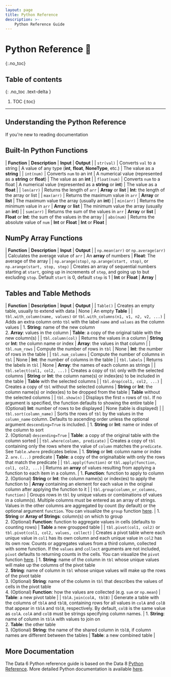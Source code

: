 ```yaml
---
layout: page
title: Python Reference
description: >-
    Python Reference Guide
---
```


# Python Reference &#x1F40D;
{:.no_toc}

## Table of contents
{: .no_toc .text-delta }

1. TOC
{:toc}

---

## Understanding the Python Reference

If you're new to reading documentation

## Built-In Python Functions

| **Function** | **Description** | **Input** | **Output** |
| `str(val)` | Converts `val` to a string | A value of any type (**int**, **float**, **NoneType**, etc.) | The value as a **string** |
| `int(num)` | Converts `num` to an int | A numerical value (represented as a **string** or **float**) | The value as an **int** |
| `float(num)` | Converts `num` to a float | A numerical value (represented as a **string** or **int**) | The value as a **float** |
| `len(arr)` | Returns the length of `arr` | **Array** or **list** | **Int**: the length of the array or list |
| `max(arr)` | Returns the maximum value in `arr` | **Array** or **list** | The maximum value the array (usually an **int**) |
| `min(arr)` | Returns the minimum value in `arr` | **Array** or **list** | The minimum value the array (usually an **int**) |
| `sum(arr)` | Returns the sum of the values in `arr` | **Array** or **list** | **Float** or **Int**: the sum of the values in the array |
| `abs(num)` | Returns the absolute value of `num` | **Int** or **Float** | **Int** or **Float** |

## NumPy Array Functions

| **Function** | **Description** | **Input** | **Output** |
| `np.mean(arr)` or `np.average(arr)` | Calculates the average value of `arr` | An **array** of numbers | **Float**: The average of the array |
| `np.arange(stop)`, `np.arange(start, stop)`, or `np.arange(start, stop, step)` | Creates an array of sequential numbers starting at `start`, going up in increments of `step`, and going up to but excluding `stop`. Default `start` is 0, default `step` is 1 | **Int** or **Float** | **Array** |

## Tables and Table Methods

| **Function** | **Description** | **Input** | **Output** |
| `Table()` | Creates an empty table, usually to extend with data | None | An empty **Table** |
| `tbl.with_column(name, values)` or `tbl.with_columns(n1, v1, n2, v2, ...)` | Adds an extra column onto `tbl` with the label `name` and `values` as the column values | 1. **String**: name of the new column <br> 2. **Array**: values in the column | **Table**: a copy of the original table with the new column(s) |
| `tbl.column(col)` | Returns the values in a column  | **String** or **Int**: the column name or index | **Array**: the values in that column |
| `tbl.num_rows` | Compute the number of rows in `tbl` | None | **Int**: the number of rows in the table |
| `tbl.num_columns` | Compute the number of columns in `tbl` | None | **Int**: the number of columns in the table |
| `tbl.labels` | Returns the labels in `tbl` | None | **Array**: the names of each column as strings |
| `tbl.select(col1, col2, ...)` | Creates a copy of `tbl` only with the selected columns | **String** or **Int**: the column name(s) or index(es) to be included in the table | **Table** with the selected columns |
| `tbl.drop(col1, col2, ...)` | Creates a copy of `tbl` without the selected columns | **String** or **Int**: the column name(s) or index(es) to be dropped from the table | **Table** without the selected columns |
| `tbl.show(n)` | Displays the first `n` rows of `tbl`. If no argument is specified, the function defaults to showing the entire table | (Optional) **Int**: number of rows to be displayed | None (table is displayed) |
| `tbl.sort(column_name)` | Sorts the rows of `tbl` by the values in the `column_name` column. Defaults to ascending order unless the optional argument `descending=True` is included. | 1. **String** or **Int**: name or index of the column to sort <br> 2. (Optional) `descending=True` | **Table**: a copy of the original table with the column sorted |
| `tbl.where(column, predicate)` | Creates a copy of `tbl` containing only the rows where the value of `column` matches the `predicate`. See `Table.where` predicates below. | 1. **String** or **Int**: column name or index <br> 2. `are.(...)` predicate | **Table**: a copy of the originaltable with only the rows that match the predicate |
| `tbl.apply(function)` or `tbl.apply(function, col1, col2, ...)` | Returns an **array** of values resulting from applying a function to each item in a column. | 1. **Function**: function to apply to column <br> 2. (Optional) **String** or **Int**: the column name(s) or index(es) to apply the function to | **Array** containing an element for each value in the original column after applying the function to it |
| `tbl.group(column_or_columns, function)` | Groups rows in `tbl` by unique values or combinations of values in a column(s). Multiple columns must be entered as an array of strings. Values in the other columns are aggregated by count (by default) or the optional argument `function`. You can visualize the `group` function [here](http://data8.org/interactive_table_functions/). | 1. **String** or **Array of Strings**: column(s) on which to group <br> 2. (Optional) **Function**: function to aggregate values in cells (defaults to counting rows) | **Table** a new groupped table |
| `tbl.pivot(col1, col2)` or `tbl.pivot(col1, col2, values, collect)` | Creates a pivot table where each unique value in `col1` has its own column and each unique value in `col2` has its own row. Counts or aggregates values from a third column, collected with some function. If the `values` and `collect` arguments are not included, `pivot` defaults to returning counts in the cells. You can visualize the `pivot` function [here](http://data8.org/interactive_table_functions/). | 1. **String**: name of the column in `tbl` whose unique values will make up the columns of the pivot table <br> 2. **String**: name of column in `tbl` whose unique values will make up the rows of the pivot table <br> 3. (Optional) **String**: name of the column in `tbl` that describes the values of cells in the pivot table <br> 4. (Optional) **Function**: how the values are collected (e.g. `sum` or `np.mean`) | **Table**: a new pivot table |
| `tblA.join(colA, tblB)` | Generate a table with the columns of `tblA` and `tblB`, containing rows for all values in `colA` and `colB` that appear in `tblA` and `tblB`, respectively. By default, `colB` is the same value as `colA`. `colA` and `colB` must be strings specifying column names. | 1. **String**: name of column in `tblA` with values to join on <br> 2. **Table**: the other table <br> 3. (Optional) **String**: the name of the shared column in `tblB`, if column names are different between the tables | **Table**: a new combined table |

## More Documentation

The Data 6 Python reference guide is based on the Data 8 [Python Reference](http://data8.org/sp22/python-reference.html). More detailed Python documentation is available [here](https://docs.python.org/3/).
